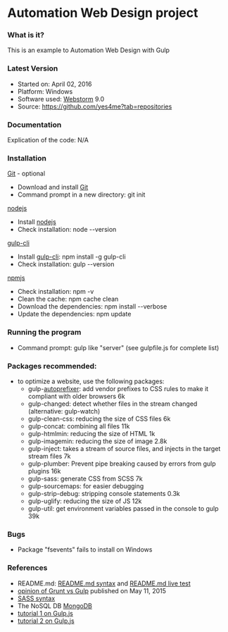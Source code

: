 
# Automation Web Design project

### What is it?
This is an example to Automation Web Design with Gulp


### Latest Version
* Started on: April 02, 2016
* Platform: Windows
* Software used: [Webstorm] 9.0
* Source: https://github.com/yes4me?tab=repositories


### Documentation
Explication of the code: N/A


### Installation
[Git] - optional

* Download and install [Git]
* Command prompt in a new directory: git init

[nodejs]

* Install [nodejs]
* Check installation: node --version

[gulp-cli]

* Install [gulp-cli]: npm install -g gulp-cli
* Check installation: gulp --version


[npmjs]

* Check installation: npm -v
* Clean the cache: npm cache clean
* Download the dependencies: npm install --verbose
* Update the dependencies: npm update


### Running the program
* Command prompt: gulp <task name> like "server" (see gulpfile.js for complete list)


### Packages recommended:
* to optimize a website, use the following packages:
    * gulp-[autoprefixer]: add vendor prefixes to CSS rules to make it compliant with older browsers 6k
    * gulp-changed: detect whether files in the stream changed (alternative: gulp-watch)
    * gulp-clean-css: reducing the size of CSS files 6k
    * gulp-concat: combining all files 11k
    * gulp-htmlmin: reducing the size of HTML 1k
    * gulp-imagemin: reducing the size of image 2.8k
    * gulp-inject: takes a stream of source files, and injects in the target stream files 7k
    * gulp-plumber: Prevent pipe breaking caused by errors from gulp plugins 16k
    * gulp-sass: generate CSS from SCSS 7k
    * gulp-sourcemaps: for easier debugging
    * gulp-strip-debug: stripping console statements 0.3k
    * gulp-uglify: reducing the size of JS 12k
    * gulp-util: get environment variables passed in the console to gulp 39k


### Bugs
* Package "fsevents" fails to install on Windows


### References
* README.md: [README.md syntax] and [README.md live test]
* [opinion of Grunt vs Gulp] published on May 11, 2015
* [SASS syntax]
* The NoSQL DB [MongoDB]
* [tutorial 1 on Gulp.js]
* [tutorial 2 on Gulp.js]



[Git]: https://git-scm.com/downloads
[autoprefixer]: <http://nadikun.com/how-to-add-autoprefixer-to-work-with-bootstrap-using-less/>
[gulp]: https://www.npmjs.com/package/gulp
[gulp-cli]: https://www.npmjs.com/package/gulp-cli
[npmjs]: https://www.npmjs.com/browse/star
[nodejs]: https://nodejs.org/en/download/
[Webstorm]: https://www.jetbrains.com/webstorm/

[README.md syntax]: <https://confluence.atlassian.com/bitbucketserver/markdown-syntax-guide-776639995.html>
[README.md live test]: <http://dillinger.io/>
[opinion of Grunt vs Gulp]: http://sixrevisions.com/web-development/grunt-vs-gulp/
[SASS syntax]: <http://sass-lang.com/guide>
[MongoDB]: <http://www.mkyong.com/mongodb/how-to-install-mongodb-on-windows/>
[tutorial 1 on Gulp.js]: <http://www.sitepoint.com/introduction-gulp-js/>
[tutorial 2 on Gulp.js]: <https://css-tricks.com/gulp-for-beginners/>
